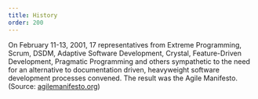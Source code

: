 ```yaml
---
title: History
order: 200
---
```


On February 11-13, 2001, 17 representatives from Extreme Programming, Scrum, DSDM, Adaptive Software Development, Crystal, Feature-Driven Development, Pragmatic Programming and others sympathetic to the need for an alternative to documentation driven, heavyweight software development processes convened. The result was the Agile Manifesto. (Source: [agilemanifesto.org](http://agilemanifesto.org/history.html))
